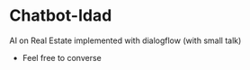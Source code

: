 # Chatbot-Idad
AI on Real Estate implemented with dialogflow (with small talk)
- Feel free to converse
